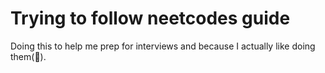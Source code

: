# Trying to follow neetcodes guide 
Doing this to help me prep for interviews and because I actually like doing them(🧢).

